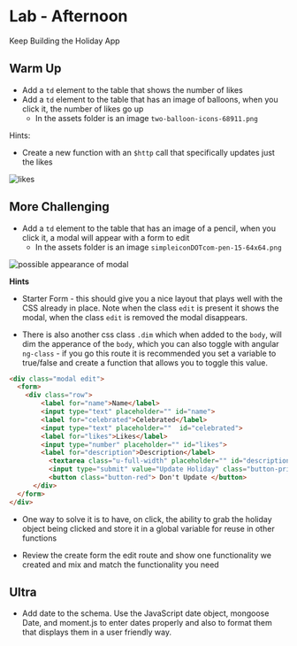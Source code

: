 # Lab - Afternoon

Keep Building the Holiday App

## Warm Up


- Add a `td` element to the table that shows the number of likes
- Add a `td` element to the table that has an image of balloons, when you click it, the number of likes go up
  - In the assets folder is an image `two-balloon-icons-68911.png`

Hints:
- Create a new function with an `$http` call that specifically updates just the likes

![likes](https://i.imgur.com/mjIMg4N.png)


## More Challenging


- Add a `td` element to the table that has an image of a pencil, when you click it, a modal will appear with a form to edit
  - In the assets folder is an image `simpleiconDOTcom-pen-15-64x64.png`

![possible appearance of modal](https://i.imgur.com/ASwYY9W.png)

**Hints**
- Starter Form - this should give you a nice layout that plays well with the CSS already in place. Note when the class `edit` is present it shows the modal, when the class `edit` is removed the modal disappears.

- There is also another css class `.dim` which when added to the `body`, will dim the apperance of the `body`, which you can also toggle with angular `ng-class` - if you go this route it is recommended you set a variable to true/false and create a function that allows you to toggle this value.


```html
<div class="modal edit">
  <form>
    <div class="row">
        <label for="name">Name</label>
        <input type="text" placeholder="" id="name">
        <label for="celebrated">Celebrated</label>
        <input type="text" placeholder=""  id="celebrated">
        <label for="likes">Likes</label>
        <input type="number" placeholder="" id="likes">
        <label for="description">Description</label>
          <textarea class="u-full-width" placeholder="" id="description"></textarea>
          <input type="submit" value="Update Holiday" class="button-primary">
          <button class="button-red"> Don't Update </button>
      </div>
  </form>
</div>

```

- One way to solve it is to have, on click, the ability to grab the holiday object being clicked and store it in a global variable for reuse in other functions

- Review the create form  the edit route and show one functionality we created and mix and match the functionality you need



## Ultra
- Add date to the schema. Use the JavaScript date object, mongoose Date, and moment.js to enter dates properly and also to format them that displays them in a user friendly way.
